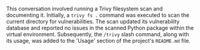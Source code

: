 This conversation involved running a Trivy filesystem scan and documenting it. Initially, a `trivy fs .` command was executed to scan the current directory for vulnerabilities. The scan updated its vulnerability database and reported no issues in the scanned Python package within the virtual environment. Subsequently, the `/trivy` slash command, along with its usage, was added to the 'Usage' section of the project's `README.md` file.